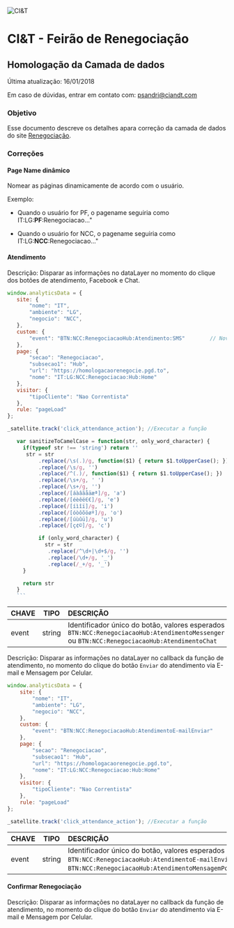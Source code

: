 ![CI&T](https://pablosandri.github.io/sandbox/ciandt.png)

# CI&T -  Feirão de Renegociação

## Homologação da Camada de dados

Última atualização: 16/01/2018

Em caso de dúvidas, entrar em contato com: [psandri@ciandt.com](mailto:psandri@ciandt.com)

### Objetivo

Esse documento descreve os detalhes apara correção da camada de dados do site [Renegociação](https://homologacaorenegocie.pgd.to/index.php).

### Correções

#### Page Name dinâmico

Nomear as páginas dinamicamente de acordo com o usuário. 

Exemplo:

- Quando o usuário for PF, o pagename seguiria como  IT:LG:**PF**:Renegociacao..."

- Quando o usuário for NCC, o pagename seguiria como  IT:LG:**NCC**:Renegociacao..."


#### Atendimento

Descrição: Disparar as informações no dataLayer no momento do clique dos botões de atendimento, Facebook e Chat.


 ```javascript
window.analyticsData = {
    site: {
        "nome": "IT",
        "ambiente": "LG",
        "negocio": "NCC",
    },
    custom: {
    	"event": "BTN:NCC:RenegociacaoHub:Atendimento:SMS"        // Novo Atributo
    },
    page: {
        "secao": "Renegociacao",
        "subsecao1": "Hub",
        "url": "https://homologacaorenegocie.pgd.to",
        "nome": "IT:LG:NCC:Renegociacao:Hub:Home"
    },
    visitor: {
        "tipoCliente": "Nao Correntista"
    },
    rule: "pageLoad"
};

_satellite.track('click_attendance_action'); //Executar a função

	var sanitizeToCamelCase = function(str, only_word_character) {
	  if(typeof str !== 'string') return ''
	   str = str
	       .replace(/\s(.)/g, function($1) { return $1.toUpperCase(); })
	       .replace(/\s/g, '')
	       .replace(/^(.)/, function($1) { return $1.toUpperCase(); })
	       .replace(/\s+/g, ' ')
	       .replace(/\s+/g, '')
	       .replace(/[áàâãåäæª]/g, 'a')
	       .replace(/[éèêëЄ€]/g, 'e')
	       .replace(/[íìîï]/g, 'i')
	       .replace(/[óòôõöøº]/g, 'o')
	       .replace(/[úùûü]/g, 'u')
	       .replace(/[ç¢©]/g, 'c')

	       if (only_word_character) {
	         str = str
	          .replace(/^\d+|\d+$/g, '')
	          .replace(/\d+/g, '_')
	          .replace(/_+/g, '_')
	  }

	  return str
	}
	```


 ```

| CHAVE | TIPO | DESCRIÇÃO |
| :---- | :--: | :-------- |
| event | string | Identificador único do botão, valores esperados `BTN:NCC:RenegociacaoHub:AtendimentoMessenger` ou `BTN:NCC:RenegociacaoHub:AtendimentoChat` |


Descrição: Disparar as informações no dataLayer no callback da função de atendimento, no momento do clique do botão `Enviar` do atendimento via E-mail e Mensagem por Celular.

```javascript
window.analyticsData = {
    site: {
        "nome": "IT",
        "ambiente": "LG",
        "negocio": "NCC",
    },
    custom: {
    	"event": "BTN:NCC:RenegociacaoHub:AtendimentoE-mailEnviar"        // Novo Atributo
    },
    page: {
        "secao": "Renegociacao",
        "subsecao1": "Hub",
        "url": "https://homologacaorenegocie.pgd.to",
        "nome": "IT:LG:NCC:Renegociacao:Hub:Home"
    },
    visitor: {
        "tipoCliente": "Nao Correntista"
    },
    rule: "pageLoad"
};

_satellite.track('click_attendance_action'); //Executar a função 
```

| CHAVE | TIPO | DESCRIÇÃO |
| :---- | :--: | :-------- |
| event | string | Identificador único do botão, valores esperados `BTN:NCC:RenegociacaoHub:AtendimentoE-mailEnviar` e `BTN:NCC:RenegociacaoHub:AtendimentoMensagemPorCelularEnviar`. |


#### Confirmar Renegociação

Descrição: Disparar as informações no dataLayer no callback da função de atendimento, no momento do clique do botão `Enviar` do atendimento via E-mail e Mensagem por Celular.
